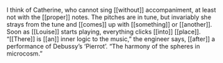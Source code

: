 I think of Catherine, who cannot sing [[without]] accompaniment, at least not with the [[proper]] notes. The pitches are in tune, but invariably she strays from the tune and [[comes]] up with [[something]] or [[another]]. Soon as [[Louise]] starts playing, everything clicks [[into]] [[place]]. “[[There]] is [[an]] inner logic to the music,” the engineer says, [[after]] a performance of Debussy’s ‘Pierrot’. “The harmony of the spheres in microcosm.”